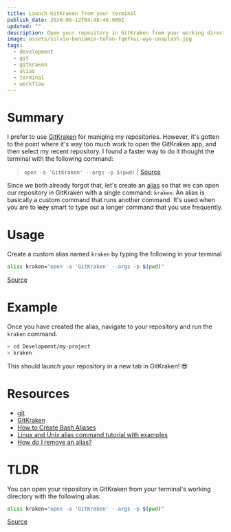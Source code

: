 ```yaml
---
title: Launch GitKraken from your terminal
publish_date: 2020-09-12T04:48:46.909Z
updated: ""
description: Open your repository in GitKraken from your working directory.
image: assets/silviu-beniamin-tofan-fqmfkui-wyo-unsplash.jpg
tags:
  - development
  - git
  - gitkraken
  - alias
  - terminal
  - workflow
---
```

# Summary

I prefer to use [GitKraken](https://gitkraken.com/) for maniging my repositories. However, it's gotten to the point where it's way too much work to open the GitKraken app, and then select my recent repository. I found a faster way to do it thought the terminal with the following command:

> `open -a 'GitKraken' --args -p $(pwd)` | [Source](https://gist.github.com/dersam/0ec781e8fe552521945671870344147b#gistcomment-2131114)

Since we both already forgot that, let's create an [alias](https://linuxize.com/post/how-to-create-bash-aliases/) so that we can open our repository in GitKraken with a single command: `kraken`. An alias is basically a custom command that runs another command. It's used when you are to ~~lazy~~ smart to type out a longer command that you use frequently.

# Usage

Create a custom alias named `kraken` by typing the following in your terminal

```bash
alias kraken="open -a 'GitKraken' --args -p $(pwd)" 
```

[Source](https://gist.github.com/dersam/0ec781e8fe552521945671870344147b#gistcomment-2131114)

# Example

Once you have created the alias, navigate to your repository and run the `kraken` command.

```bash
> cd Development/my-project
> kraken
```

This should launch your repository in a new tab in GitKraken! 😎

# Resources

- [git](https://git-scm.com/)
- [GitKraken](https://gitkraken.com/)
- [How to Create Bash Aliases](https://linuxize.com/post/how-to-create-bash-aliases/)
- [Linux and Unix alias command tutorial with examples](https://shapeshed.com/unix-alias/#what-is-a-shell-alias)
- [How do I remove an alias?](https://askubuntu.com/a/325380)

# TLDR

You can open your repository in GitKraken from your terminal's working directory with the following alias:

```bash
alias kraken="open -a 'GitKraken' --args -p $(pwd)" 
```

[Source](https://gist.github.com/dersam/0ec781e8fe552521945671870344147b#gistcomment-2131114)